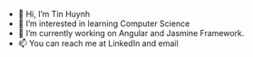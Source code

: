 - 👋 Hi, I’m Tin Huynh
- 👀 I’m interested in learning Computer Science
- 🌱 I’m currently working on Angular and Jasmine Framework.
- 📫 You can reach me at LinkedIn and email

<!---
thuyn789/thuyn789 is a ✨ special ✨ repository because its `README.md` (this file) appears on your GitHub profile.
You can click the Preview link to take a look at your changes. 💞️
--->
